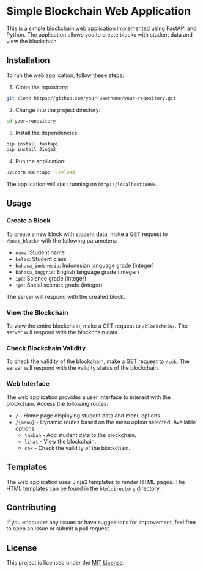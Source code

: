 # Simple Blockchain Web Application

This is a simple blockchain web application implemented using FastAPI and Python. The application allows you to create blocks with student data and view the blockchain.

## Installation

To run the web application, follow these steps:

1. Clone the repository:

```bash
git clone https://github.com/your-username/your-repository.git
```

2. Change into the project directory:

```bash
cd your-repository
```

3. Install the dependencies:

```bash
pip install fastapi
pip install Jinja2
```

4. Run the application:

```bash
uvicorn main:app --reload
```

The application will start running on `http://localhost:8000`.

## Usage

### Create a Block

To create a new block with student data, make a GET request to `/buat_block/` with the following parameters:

- `nama`: Student name
- `kelas`: Student class
- `bahasa_indonesia`: Indonesian language grade (integer)
- `bahasa_inggris`: English language grade (integer)
- `ipa`: Science grade (integer)
- `ips`: Social science grade (integer)

The server will respond with the created block.

### View the Blockchain

To view the entire blockchain, make a GET request to `/blockchain/`. The server will respond with the blockchain data.

### Check Blockchain Validity

To check the validity of the blockchain, make a GET request to `/cek`. The server will respond with the validity status of the blockchain.

### Web Interface

The web application provides a user interface to interact with the blockchain. Access the following routes:

- `/` - Home page displaying student data and menu options.
- `/{menu}` - Dynamic routes based on the menu option selected. Available options:
  - `tambah` - Add student data to the blockchain.
  - `lihat` - View the blockchain.
  - `cek` - Check the validity of the blockchain.

## Templates

The web application uses Jinja2 templates to render HTML pages. The HTML templates can be found in the `htmldirectory` directory.

## Contributing

If you encounter any issues or have suggestions for improvement, feel free to open an issue or submit a pull request.

## License

This project is licensed under the [MIT License](LICENSE).
